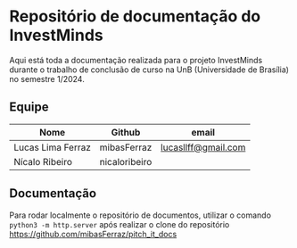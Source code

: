 # Repositório de documentação do InvestMinds

Aqui está toda a documentação realizada para o projeto InvestMinds durante o trabalho de conclusão de curso na UnB (Universidade de Brasília) no semestre 1/2024.

## Equipe
| Nome | Github | email |
|------|--------|-------|
| Lucas Lima Ferraz | mibasFerraz | lucasllff@gmail.com |
| Nícalo Ribeiro | nicaloribeiro |  |

## Documentação 
Para rodar localmente o repositório de documentos, utilizar o comando `python3 -m http.server` após realizar o clone do repositório https://github.com/mibasFerraz/pitch_it_docs


